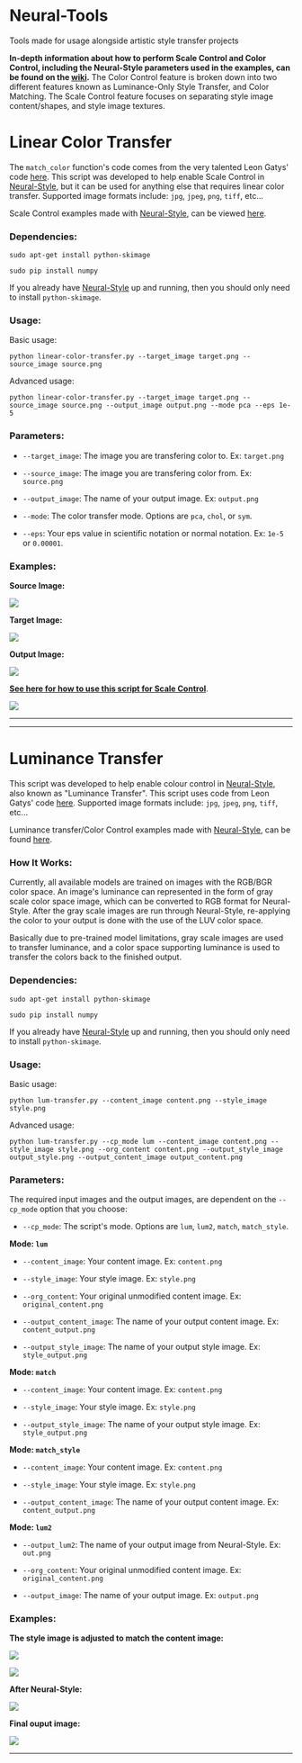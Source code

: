 # Neural-Tools
Tools made for usage alongside artistic style transfer projects

**In-depth information about how to perform Scale Control and Color Control, including the Neural-Style parameters used in the examples, can be found on the [wiki](https://github.com/ProGamerGov/Neural-Tools/wiki).** The Color Control feature is broken down into two different features known as Luminance-Only Style Transfer, and Color Matching. The Scale Control feature focuses on separating style image content/shapes, and style image textures. 

# Linear Color Transfer

The `match_color` function's code comes from the very talented Leon Gatys' code [here](https://github.com/leongatys/NeuralImageSynthesis/blob/master/ExampleNotebooks/ScaleControl.ipynb). This script was developed to help enable Scale Control in [Neural-Style](https://github.com/jcjohnson/neural-style), but it can be used for anything else that requires linear color transfer. Supported image formats include: `jpg`, `jpeg`, `png`, `tiff`, etc...

Scale Control examples made with [Neural-Style](https://github.com/jcjohnson/neural-style), can be viewed [here](https://github.com/ProGamerGov/Neural-Tools/wiki/Scale-Control-Examples).

### Dependencies: 

`sudo apt-get install python-skimage`

`sudo pip install numpy`

If you already have [Neural-Style](https://github.com/jcjohnson/neural-style) up and running, then you should only need to install `python-skimage`.

### Usage: 

Basic usage: 

```
python linear-color-transfer.py --target_image target.png --source_image source.png
```

Advanced usage: 

```
python linear-color-transfer.py --target_image target.png --source_image source.png --output_image output.png --mode pca --eps 1e-5
```

### Parameters: 

* `--target_image`: The image you are transfering color to. Ex: `target.png`

* `--source_image`: The image you are transfering color from. Ex: `source.png`

* `--output_image`: The name of your output image. Ex: `output.png`

* `--mode`: The color transfer mode. Options are `pca`, `chol`, or `sym`.

* `--eps`: Your eps value in scientific notation or normal notation. Ex: `1e-5` or `0.00001`.

### Examples: 

**Source Image:** 

![](https://i.imgur.com/eoX7f3Il.jpg)

**Target Image:** 

![](https://i.imgur.com/7FPCSril.jpg)

**Output Image:** 

![](https://i.imgur.com/STZ0Mspl.png)

**[See here for how to use this script for Scale Control](https://github.com/ProGamerGov/Neural-Tools/wiki/Scale-Control-Examples)**.

![](https://i.imgur.com/fsqGmJfl.png)

---

---

# Luminance Transfer

This script was developed to help enable colour control in [Neural-Style](https://github.com/jcjohnson/neural-style), also known as "Luminance Transfer". This script uses code from Leon Gatys' code [here](https://github.com/leongatys/NeuralImageSynthesis/blob/master/ExampleNotebooks/ColourControl.ipynb). Supported image formats include: `jpg`, `jpeg`, `png`, `tiff`, etc...

Luminance transfer/Color Control examples made with [Neural-Style](https://github.com/jcjohnson/neural-style), can be found [here](https://github.com/ProGamerGov/Neural-Tools/wiki/Color-Control-Examples).

### How It Works: 

Currently, all available models are trained on images with the RGB/BGR color space. An image's luminance can represented in the form of gray scale color space image, which can be converted to RGB format for Neural-Style. After the gray scale images are run through Neural-Style, re-applying the color to your output is done with the use of the LUV color space.

Basically due to pre-trained model limitations, gray scale images are used to transfer luminance, and a color space supporting luminance is used to transfer the colors back to the finished output. 

### Dependencies: 

`sudo apt-get install python-skimage`

`sudo pip install numpy`

If you already have [Neural-Style](https://github.com/jcjohnson/neural-style) up and running, then you should only need to install `python-skimage`.

### Usage:

Basic usage: 

```
python lum-transfer.py --content_image content.png --style_image style.png
```

Advanced usage: 

```
python lum-transfer.py --cp_mode lum --content_image content.png --style_image style.png --org_content content.png --output_style_image output_style.png --output_content_image output_content.png
```

### Parameters: 

The required input images and the output images, are dependent on the `--cp_mode` option that you choose: 

* `--cp_mode`: The script's mode. Options are `lum`, `lum2`, `match`, `match_style`.


**Mode: `lum`**


* `--content_image`: Your content image. Ex: `content.png`

* `--style_image`: Your style image. Ex: `style.png`

* `--org_content`: Your original unmodified content image. Ex: `original_content.png`

* `--output_content_image`: The name of your output content image. Ex: `content_output.png`

* `--output_style_image`: The name of your output style image. Ex: `style_output.png`

**Mode: `match`**

* `--content_image`: Your content image. Ex: `content.png`

* `--style_image`: Your style image. Ex: `style.png`

* `--output_style_image`: The name of your output style image. Ex: `style_output.png`

**Mode: `match_style`**

* `--content_image`: Your content image. Ex: `content.png`

* `--style_image`: Your style image. Ex: `style.png`

* `--output_content_image`: The name of your output content image. Ex: `content_output.png`

**Mode: `lum2`**

* `--output_lum2`: The name of your output image from Neural-Style. Ex: `out.png`

* `--org_content`: Your original unmodified content image. Ex: `original_content.png`

* `--output_image`: The name of your output image. Ex: `output.png`

### Examples:

**The style image is adjusted to match the content image:**

![](https://i.imgur.com/Q7phTmel.png)

![](https://i.imgur.com/dRf3yZHl.png)

**After Neural-Style:**

![](https://i.imgur.com/hpW8zufl.png)

**Final ouput image:** 

![](https://i.imgur.com/o5HDDtDl.png)

---

